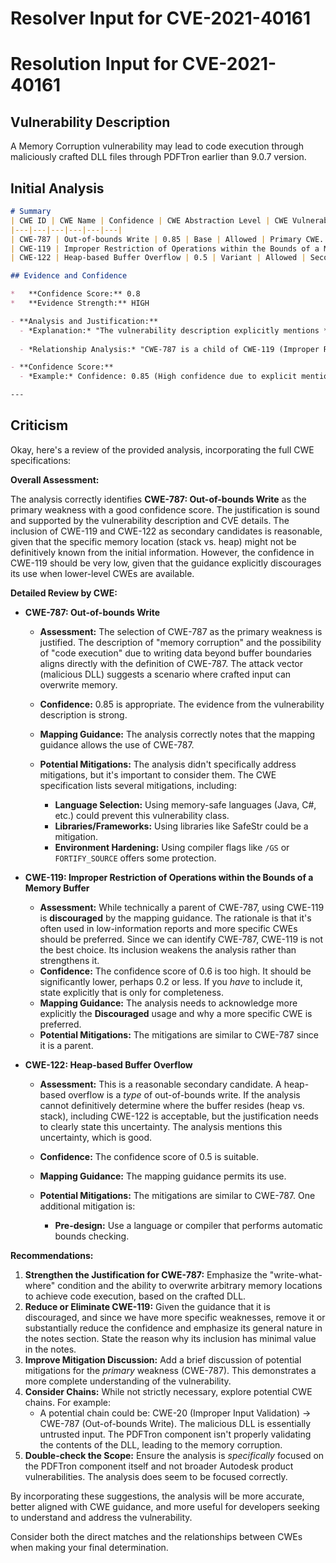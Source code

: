 # Resolver Input for CVE-2021-40161

# Resolution Input for CVE-2021-40161

## Vulnerability Description
A Memory Corruption vulnerability may lead to code execution through maliciously crafted DLL files through PDFTron earlier than 9.0.7 version.

## Initial Analysis
```markdown
# Summary
| CWE ID | CWE Name | Confidence | CWE Abstraction Level | CWE Vulnerability Mapping Label | CWE-Vulnerability Mapping Notes |
|---|---|---|---|---|---|
| CWE-787 | Out-of-bounds Write | 0.85 | Base | Allowed | Primary CWE.  The vulnerability involves writing data past the end or before the beginning of an intended buffer, leading to memory corruption and potential code execution. |
| CWE-119 | Improper Restriction of Operations within the Bounds of a Memory Buffer | 0.6 | Class | Discouraged | Secondary candidate.  CWE-119 describes a general class of buffer errors. It's less specific than CWE-787 but is included as a related weakness. |
| CWE-122 | Heap-based Buffer Overflow | 0.5 | Variant | Allowed | Secondary candidate.  CWE-122 is a more specific type of buffer overflow that occurs on the heap. The information provided does not confirm the location so it is considered a secondary candidate. |

## Evidence and Confidence

*   **Confidence Score:** 0.8
*   **Evidence Strength:** HIGH

- **Analysis and Justification:**  
  - *Explanation:* "The vulnerability description explicitly mentions **Memory Corruption** which can lead to code execution via malicious DLL files in PDFTron versions earlier than 9.0.7. The CVE reference links content summary reinforces this by stating 'This CVE specifically details a memory corruption vulnerability' and 'The memory corruption vulnerability could allow an attacker to execute arbitrary code on the affected system' via 'maliciously crafted DLL files'. This clearly indicates a **write-what-where condition** where an attacker can overwrite memory locations. The best fit is CWE-787 (Out-of-bounds Write) because it describes writing data past the buffer. The retriever results also listed CWE-787, heap based overflows, and other memory corruption issues as top candidates. CWE-787 is a base level weakness and the mapping guidance indicates this is ALLOWED."
  
  - *Relationship Analysis:* "CWE-787 is a child of CWE-119 (Improper Restriction of Operations within the Bounds of a Memory Buffer). The relationship analysis reveals that CWE-787 can precede CWE-825 (Concurrent Execution of Unprotected Operations) or CWE-824 (Access of a Resource that Hasn't Been Initialized) since out-of-bounds writes can lead to unpredictable states and race conditions."

- **Confidence Score:**  
  - *Example:* Confidence: 0.85 (High confidence due to explicit mention of memory corruption and code execution, along with detailed information from the CVE reference materials).

---
```

## Criticism
Okay, here's a review of the provided analysis, incorporating the full CWE specifications:

**Overall Assessment:**

The analysis correctly identifies **CWE-787: Out-of-bounds Write** as the primary weakness with a good confidence score. The justification is sound and supported by the vulnerability description and CVE details. The inclusion of CWE-119 and CWE-122 as secondary candidates is reasonable, given that the specific memory location (stack vs. heap) might not be definitively known from the initial information. However, the confidence in CWE-119 should be very low, given that the guidance explicitly discourages its use when lower-level CWEs are available.

**Detailed Review by CWE:**

*   **CWE-787: Out-of-bounds Write**

    *   **Assessment:**  The selection of CWE-787 as the primary weakness is justified. The description of "memory corruption" and the possibility of "code execution" due to writing data beyond buffer boundaries aligns directly with the definition of CWE-787. The attack vector (malicious DLL) suggests a scenario where crafted input can overwrite memory.
    *   **Confidence:** 0.85 is appropriate. The evidence from the vulnerability description is strong.
    *   **Mapping Guidance:** The analysis correctly notes that the mapping guidance allows the use of CWE-787.
    *   **Potential Mitigations:**  The analysis didn't specifically address mitigations, but it's important to consider them. The CWE specification lists several mitigations, including:

        *   **Language Selection:** Using memory-safe languages (Java, C#, etc.) could prevent this vulnerability class.
        *   **Libraries/Frameworks:** Using libraries like SafeStr could be a mitigation.
        *   **Environment Hardening:** Using compiler flags like `/GS` or `FORTIFY_SOURCE` offers some protection.

*   **CWE-119: Improper Restriction of Operations within the Bounds of a Memory Buffer**

    *   **Assessment:**  While technically a parent of CWE-787, using CWE-119 is **discouraged** by the mapping guidance. The rationale is that it's often used in low-information reports and more specific CWEs should be preferred. Since we can identify CWE-787, CWE-119 is not the best choice. Its inclusion weakens the analysis rather than strengthens it.
    *   **Confidence:** The confidence score of 0.6 is too high. It should be significantly lower, perhaps 0.2 or less. If you *have* to include it, state explicitly that is only for completeness.
    *   **Mapping Guidance:** The analysis needs to acknowledge more explicitly the **Discouraged** usage and why a more specific CWE is preferred.
    *   **Potential Mitigations:** The mitigations are similar to CWE-787 since it is a parent.

*   **CWE-122: Heap-based Buffer Overflow**

    *   **Assessment:**  This is a reasonable secondary candidate. A heap-based overflow is a *type* of out-of-bounds write. If the analysis cannot definitively determine where the buffer resides (heap vs. stack), including CWE-122 is acceptable, but the justification needs to clearly state this uncertainty. The analysis mentions this uncertainty, which is good.
    *   **Confidence:** The confidence score of 0.5 is suitable.
    *   **Mapping Guidance:** The mapping guidance permits its use.
    *   **Potential Mitigations:**  The mitigations are similar to CWE-787. One additional mitigation is:

        *  **Pre-design:** Use a language or compiler that performs automatic bounds checking.

**Recommendations:**

1.  **Strengthen the Justification for CWE-787:** Emphasize the "write-what-where" condition and the ability to overwrite arbitrary memory locations to achieve code execution, based on the crafted DLL.
2.  **Reduce or Eliminate CWE-119:** Given the guidance that it is discouraged, and since we have more specific weaknesses, remove it or substantially reduce the confidence and emphasize its general nature in the notes section. State the reason why its inclusion has minimal value in the notes.
3.  **Improve Mitigation Discussion:**  Add a brief discussion of potential mitigations for the *primary* weakness (CWE-787). This demonstrates a more complete understanding of the vulnerability.
4.  **Consider Chains:** While not strictly necessary, explore potential CWE chains. For example:
    *   A potential chain could be:  CWE-20 (Improper Input Validation) -> CWE-787 (Out-of-bounds Write).  The malicious DLL is essentially untrusted input. The PDFTron component isn't properly validating the contents of the DLL, leading to the memory corruption.
5.  **Double-check the Scope:** Ensure the analysis is *specifically* focused on the PDFTron component itself and not broader Autodesk product vulnerabilities. The analysis does seem to be focused correctly.

By incorporating these suggestions, the analysis will be more accurate, better aligned with CWE guidance, and more useful for developers seeking to understand and address the vulnerability.

Consider both the direct matches and the relationships between CWEs
when making your final determination.
        